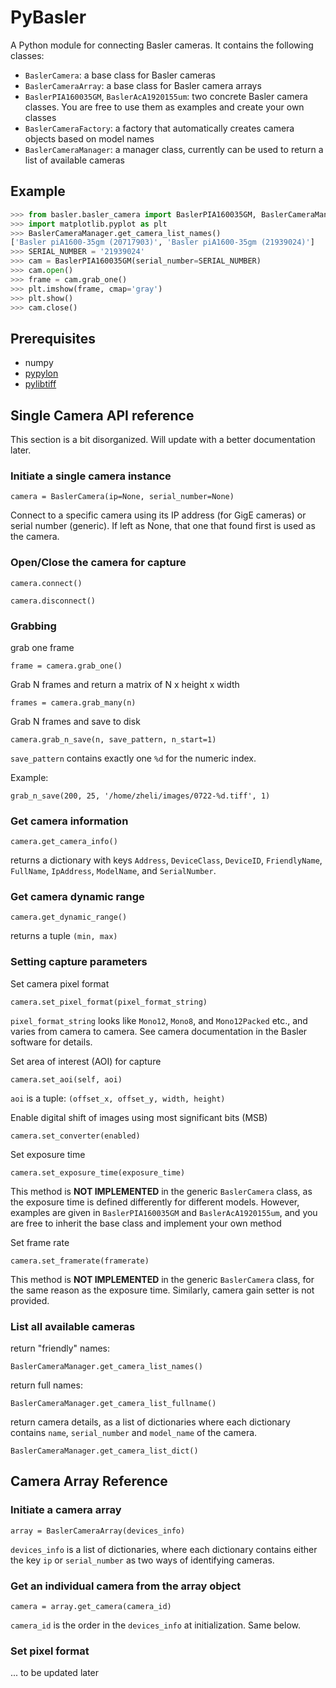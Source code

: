 # PyBasler
A Python module for connecting Basler cameras. It contains the following classes:
* `BaslerCamera`: a base class for Basler cameras
* `BaslerCameraArray`: a base class for Basler camera arrays
* `BaslerPIA160035GM`, `BaslerAcA1920155um`: two concrete Basler camera classes. You are free to use them as examples and create your own classes
* `BaslerCameraFactory`: a factory that automatically creates camera objects based on model names
* `BaslerCameraManager`: a manager class, currently can be used to return a list of available cameras

## Example

```Python
>>> from basler.basler_camera import BaslerPIA160035GM, BaslerCameraManager
>>> import matplotlib.pyplot as plt
>>> BaslerCameraManager.get_camera_list_names()
['Basler piA1600-35gm (20717903)', 'Basler piA1600-35gm (21939024)']
>>> SERIAL_NUMBER = '21939024'
>>> cam = BaslerPIA160035GM(serial_number=SERIAL_NUMBER)
>>> cam.open()
>>> frame = cam.grab_one()
>>> plt.imshow(frame, cmap='gray')
>>> plt.show()
>>> cam.close()
```

## Prerequisites

* numpy
* [pypylon](https://github.com/basler/pypylon)
* [pylibtiff](https://github.com/pearu/pylibtiff)

## Single Camera API reference

This section is a bit disorganized. Will update with a better documentation later.

### Initiate a single camera instance

`camera = BaslerCamera(ip=None, serial_number=None)`

Connect to a specific camera using its IP address (for GigE cameras) or serial number (generic). If left as None, that one that found first is used as the camera.

### Open/Close the camera for capture

`camera.connect()`

`camera.disconnect()`

### Grabbing

grab one frame

`frame = camera.grab_one()`

Grab N frames and return a matrix of N x height x width

`frames = camera.grab_many(n)`

Grab N frames and save to disk

`camera.grab_n_save(n, save_pattern, n_start=1)`

`save_pattern` contains exactly one `%d` for the numeric index.

Example:

`grab_n_save(200, 25, '/home/zheli/images/0722-%d.tiff', 1)`

### Get camera information

`camera.get_camera_info()`

returns a dictionary with keys `Address`, `DeviceClass`, `DeviceID`, `FriendlyName`, `FullName`, `IpAddress`, `ModelName`, and `SerialNumber`.

### Get camera dynamic range

`camera.get_dynamic_range()`

returns a tuple `(min, max)`

### Setting capture parameters

Set camera pixel format

`camera.set_pixel_format(pixel_format_string)`

`pixel_format_string` looks like `Mono12`, `Mono8`, and `Mono12Packed` etc., and varies from camera to camera. See camera documentation in the Basler software for details.

Set area of interest (AOI) for capture

`camera.set_aoi(self, aoi)`

`aoi` is a tuple: `(offset_x, offset_y, width, height)`

Enable digital shift of images using most significant bits (MSB)

`camera.set_converter(enabled)`

Set exposure time

`camera.set_exposure_time(exposure_time)`

This method is **NOT IMPLEMENTED** in the generic `BaslerCamera` class, as the exposure time is defined differently for different models. However, examples are given in `BaslerPIA160035GM` and `BaslerAcA1920155um`, and you are free to inherit the base class and implement your own method

Set frame rate

`camera.set_framerate(framerate)`

This method is **NOT IMPLEMENTED** in the generic `BaslerCamera` class, for the same reason as the exposure time. Similarly, camera gain setter is not provided.

### List all available cameras

return "friendly" names:

`BaslerCameraManager.get_camera_list_names()`

return full names:

`BaslerCameraManager.get_camera_list_fullname()`

return camera details, as a list of dictionaries where each dictionary contains `name`, `serial_number` and `model_name` of the camera.

`BaslerCameraManager.get_camera_list_dict()`

## Camera Array Reference

### Initiate a camera array

`array = BaslerCameraArray(devices_info)`

`devices_info` is a list of dictionaries, where each dictionary contains either the key `ip` or `serial_number` as two ways of identifying cameras.

### Get an individual camera from the array object

`camera = array.get_camera(camera_id)`

`camera_id` is the order in the `devices_info` at initialization. Same below.

### Set pixel format

... to be updated later